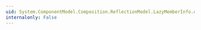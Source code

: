 ```yaml
---
uid: System.ComponentModel.Composition.ReflectionModel.LazyMemberInfo.#ctor(System.Reflection.MemberTypes,System.Func{System.Reflection.MemberInfo[]})
internalonly: False
---
```

